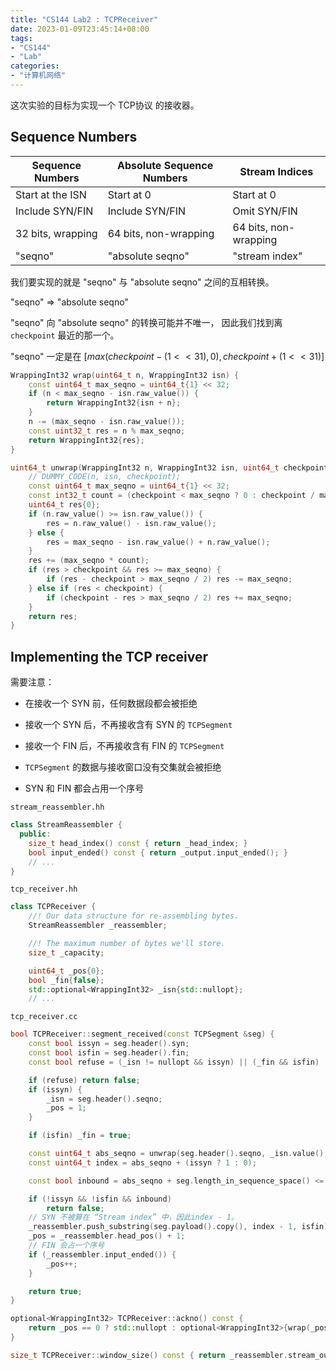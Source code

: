 ```yaml
---
title: "CS144 Lab2 : TCPReceiver"
date: 2023-01-09T23:45:14+08:00
tags:
- "CS144"
- "Lab"                                   
categories:
- "计算机网络"
---
```


这次实验的目标为实现一个 TCP协议 的接收器。

## Sequence Numbers

| Sequence Numbers  | Absolute Sequence Numbers | Stream Indices        |
| ----------------- | ------------------------- | --------------------- |
| Start at the ISN  | Start at 0                | Start at 0            |
| Include SYN/FIN   | Include SYN/FIN           | Omit SYN/FIN          |
| 32 bits, wrapping | 64 bits, non-wrapping     | 64 bits, non-wrapping |
| "seqno"           | "absolute seqno"          | "stream index"        |

我们要实现的就是 "seqno" 与 "absolute seqno" 之间的互相转换。

"seqno" => "absolute seqno" 

"seqno" 向 "absolute seqno" 的转换可能并不唯一， 因此我们找到离 `checkpoint` 最近的那一个。

"seqno" 一定是在 $[max(checkpoint - (1 << 31), 0), checkpoint + (1 <<31)]$

```cpp
WrappingInt32 wrap(uint64_t n, WrappingInt32 isn) {
    const uint64_t max_seqno = uint64_t{1} << 32;
    if (n < max_seqno - isn.raw_value()) {
        return WrappingInt32{isn + n};
    }
    n -= (max_seqno - isn.raw_value());
    const uint32_t res = n % max_seqno;
    return WrappingInt32{res};
}

uint64_t unwrap(WrappingInt32 n, WrappingInt32 isn, uint64_t checkpoint) {
    // DUMMY_CODE(n, isn, checkpoint);
    const uint64_t max_seqno = uint64_t{1} << 32;
    const int32_t count = (checkpoint < max_seqno ? 0 : checkpoint / max_seqno);
    uint64_t res{0};
    if (n.raw_value() >= isn.raw_value()) {
        res = n.raw_value() - isn.raw_value();
    } else {
        res = max_seqno - isn.raw_value() + n.raw_value();
    }
    res += (max_seqno * count);
    if (res > checkpoint && res >= max_seqno) {
        if (res - checkpoint > max_seqno / 2) res -= max_seqno;
    } else if (res < checkpoint) {
        if (checkpoint - res > max_seqno / 2) res += max_seqno;
    }
    return res;
}
```

## Implementing the TCP receiver

需要注意：

- 在接收一个 SYN 前，任何数据段都会被拒绝

- 接收一个 SYN 后，不再接收含有 SYN 的 `TCPSegment`

- 接收一个 FIN 后，不再接收含有 FIN 的 `TCPSegment`

- `TCPSegment` 的数据与接收窗口没有交集就会被拒绝

- SYN 和 FIN 都会占用一个序号

`stream_reassembler.hh`

```cpp
class StreamReassembler {
  public:
    size_t head_index() const { return _head_index; }
    bool input_ended() const { return _output.input_ended(); }
    // ...
}
```

`tcp_receiver.hh`

```cpp
class TCPReceiver {
    //! Our data structure for re-assembling bytes.
    StreamReassembler _reassembler;

    //! The maximum number of bytes we'll store.
    size_t _capacity;

    uint64_t _pos{0};
    bool _fin{false};
    std::optional<WrappingInt32> _isn{std::nullopt};
    // ...
```

`tcp_receiver.cc`

```cpp
bool TCPReceiver::segment_received(const TCPSegment &seg) {
    const bool issyn = seg.header().syn;
    const bool isfin = seg.header().fin;
    const bool refuse = (_isn != nullopt && issyn) || (_fin && isfin) || (_isn == nullopt && !issyn);

    if (refuse) return false;
    if (issyn) {
        _isn = seg.header().seqno;
        _pos = 1;
    }

    if (isfin) _fin = true;

    const uint64_t abs_seqno = unwrap(seg.header().seqno, _isn.value(), _pos);
    const uint64_t index = abs_seqno + (issyn ? 1 : 0);

    const bool inbound = abs_seqno + seg.length_in_sequence_space() <= _pos || abs_seqno >= _pos + window_size();

    if (!issyn && !isfin && inbound) 
        return false;
    // SYN 不被算在 “Stream index” 中，因此index - 1。
    _reassembler.push_substring(seg.payload().copy(), index - 1, isfin); 
    _pos = _reassembler.head_pos() + 1;
    // FIN 会占一个序号
    if (_reassembler.input_ended()) {  
        _pos++;
    }

    return true;
}

optional<WrappingInt32> TCPReceiver::ackno() const {
    return _pos == 0 ? std::nullopt : optional<WrappingInt32>{wrap(_pos, _isn.value())};
}

size_t TCPReceiver::window_size() const { return _reassembler.stream_out().remaining_capacity(); }
```
